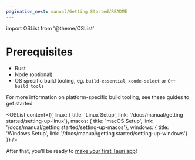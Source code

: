 ```yaml
---
pagination_next: manual/Getting Started/README
---
```


import OSList from '@theme/OSList'

# Prerequisites

- Rust
- Node (optional)
- OS specific build tooling, eg. `build-essential`, `xcode-select` or `C++ build tools`

For more information on platform-specific build tooling, see these guides to get started.

<OSList content={{
    linux: { title: 'Linux Setup', link: '/docs/manual/getting started/setting-up-linux'},
    macos: { title: 'macOS Setup', link: '/docs/manual/getting started/setting-up-macos'},
    windows: { title: 'Windows Setup', link: '/docs/manual/getting started/setting-up-windows'}
}} />

After that, you'll be ready to [make your first Tauri app][Beginning Tutorial]!

[Beginning Tutorial]: ./README.md